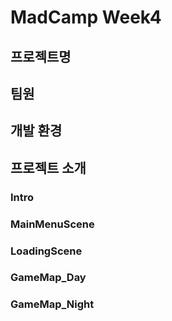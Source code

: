 # MadCamp Week4

## 프로젝트명

## 팀원

## 개발 환경

## 프로젝트 소개

### Intro

### MainMenuScene

### LoadingScene

### GameMap_Day

### GameMap_Night
